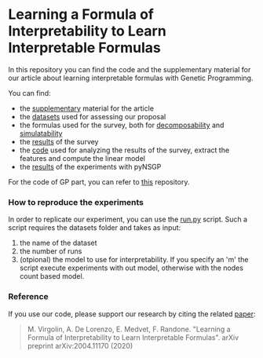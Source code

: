 # Learning a Formula of Interpretability to Learn Interpretable Formulas

In this repository you can find the code and the supplementary material for our article about learning interpretable 
formulas with Genetic Programming.

You can find:

* the [supplementary](supplementary.pdf) material for the article
* the [datasets](datasets/) used for assessing our proposal
* the formulas used for the survey, both for [decomposability](dec1000-copy) and [simulatability](sim1000-copy)
* the [results](results_335.csv) of the survey
* the [code](Analisi.ipynb) used for analyzing the results of the survey, extract the features and compute the linear model
* the [results](gp-results/) of the experiments with pyNSGP

For the code of GP part, you can refer to [this](https://github.com/marcovirgolin/pyNSGP) repository.

### How to reproduce the experiments

In order to replicate our experiment, you can use the [run.py](run.py) script.
Such a script requires the datasets folder and takes as input:

1. the name of the dataset
1. the number of runs
1. (otpional) the model to use for interpretability. If you specify an 'm' the script execute experiments with out model, otherwise with the nodes count based model.


### Reference

If you use our code, please support our research by citing the related [paper](https://arxiv.org/abs/2004.11170):
> M. Virgolin, A. De Lorenzo, E. Medvet, F. Randone. "Learning a Formula of Interpretability to Learn Interpretable Formulas".  arXiv preprint arXiv:2004.11170 (2020)
